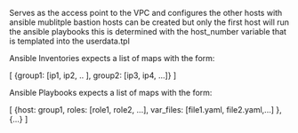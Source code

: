 Serves as the access point to the VPC and configures the other hosts with ansible
mublitple bastion hosts can be created but only the first host will run the ansible playbooks
this is determined with the host_number variable that is templated into the userdata.tpl 

Ansible Inventories expects a list of maps with the form:

[ {group1: [ip1, ip2, .. ],
    group2: [ip3, ip4, ...]} ]

Ansible Playbooks expects a list of maps with the form:

[ {host: group1, 
    roles: [role1, role2, ...], 
        var_files: [file1.yaml, file2.yaml,...] }, {...} ]